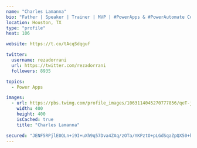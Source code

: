 ```yaml
---
name: "Charles Lamanna"
bio: "Father | Speaker | Trainer | MVP | #PowerApps & #PowerAutomate Community Super User | YouTuber Right-pointing triangle http://youtube.com/c/rezadorrani | Learn - Share - Clockwise rightwards and leftwards open circle arrows"
location: Houston, TX
type: "profile"
heat: 106

website: https://t.co/tAcqSdqguf

twitter:
  username: rezadorrani
  url: https://twitter.com/rezadorrani
  followers: 8935

topics:
  - Power Apps

images:
  - url: https://pbs.twimg.com/profile_images/1063114045270777856/qeT-jpWr_400x400.jpg
    width: 400
    height: 400
    isCached: true
    title: "Charles Lamanna"

secured: "JENF5RPjlE0QLn+i9I+uXh9q57Dva4ZAq/zOTa/YKPztO+pLGdSqaZpQX50+hoXbPEaBwUGoyWv0kGBCz7itUaCdLZMW2QyqqOinHuEJDfFi1V8GTZ5TgDGamQlMlvuN0qjcdvITN8M8q7yA48hl+IZOUFn1MrLqtl+KAxro+M+NJjqxUungCb8NwXX5ME3IBwoYN2GkAYcLO43mPmahRYOQ0hrXUan1fPgiXfTKGuN4ToE6MdZJ56zy70F/6jMXpVrPcBUEfo9RGeaBdNUy0t8idVcS2o+k5EWii+HRO0EWYDxEPkBKt84roCRYiuQvKgIqmXH+rRGE69MIUGUydYsD6eSTRHmHi6EzuY+BHNXoBuZy6dK5SalTaWv+7SwR1LlYllP8yyn4DJ8ncYGYgtoOFmMvEd3JH+smKLRxMWk=;QtmGbGhj9S/B6WHUaNvGMw=="
---
```


